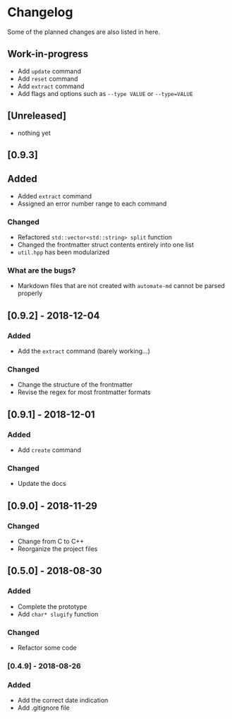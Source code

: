 # Changelog
Some of the planned changes are also listed in here.

## Work-in-progress
- Add `update` command
- Add `reset` command
- Add `extract` command
- Add flags and options such as `--type VALUE` or `--type=VALUE`

## [Unreleased]
- nothing yet

## [0.9.3]
## Added
- Added `extract` command
- Assigned an error number range to each command

### Changed
- Refactored `std::vector<std::string> split` function
- Changed the frontmatter struct contents entirely into one list
- `util.hpp` has been modularized

### What are the bugs?
- Markdown files that are not created with `automate-md` cannot be parsed properly

## [0.9.2] - 2018-12-04
### Added
- Add the `extract` command (barely working...)

### Changed
- Change the structure of the frontmatter
- Revise the regex for most frontmatter formats

## [0.9.1] - 2018-12-01
### Added
- Add `create` command

### Changed
- Update the docs

## [0.9.0] - 2018-11-29
### Changed
- Change from C to C++
- Reorganize the project files

## [0.5.0] - 2018-08-30
### Added
- Complete the prototype
- Add `char* slugify` function

### Changed
- Refactor some code

### [0.4.9] - 2018-08-26
### Added
- Add the correct date indication
- Add .gitignore file